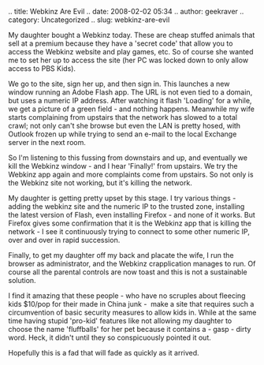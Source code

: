 .. title: Webkinz Are Evil
.. date: 2008-02-02 05:34
.. author: geekraver
.. category: Uncategorized
.. slug: webkinz-are-evil

My daughter bought a Webkinz today. These are cheap stuffed animals that
sell at a premium because they have a 'secret code' that allow you to
access the Webkinz website and play games, etc. So of course she wanted
me to set her up to access the site (her PC was locked down to only
allow access to PBS Kids).

We go to the site, sign her up, and then sign in. This launches a new
window running an Adobe Flash app. The URL is not even tied to a domain,
but uses a numeric IP address. After watching it flash 'Loading' for a
while, we get a picture of a green field - and nothing happens.
Meanwhile my wife starts complaining from upstairs that the network has
slowed to a total crawl; not only can't she browse but even the LAN is
pretty hosed, with Outlook frozen up while trying to send an e-mail to
the local Exchange server in the next room.

So I'm listening to this fussing from downstairs and up, and eventually
we kill the Webkinz window - and I hear 'Finally!' from upstairs. We try
the Webkinz app again and more complaints come from upstairs. So not
only is the Webkinz site not working, but it's killing the network.

My daughter is getting pretty upset by this stage. I try various
things - adding the webkinz site and the numeric IP to the trusted zone,
installing the latest version of Flash, even installing Firefox - and
none of it works. But Firefox gives some confirmation that it is the
Webkinz app that is killing the network - I see it continuously trying
to connect to some other numeric IP, over and over in rapid succession.

Finally, to get my daughter off my back and placate the wife, I run the
browser as administrator, and the Webkinz crapplication manages to run.
Of course all the parental controls are now toast and this is not a
sustainable solution.

I find it amazing that these people - who have no scruples about
fleecing kids \$10/pop for their made in China junk -  make a site that
requires such a circumvention of basic security measures to allow kids
in. While at the same time having stupid 'pro-kid' features like not
allowing my daughter to choose the name 'fluffballs' for her pet because
it contains a - gasp - dirty word. Heck, it didn't until they so
conspicuously pointed it out.

Hopefully this is a fad that will fade as quickly as it arrived.